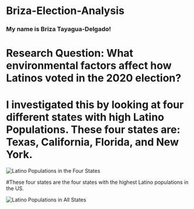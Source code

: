 # Briza-Election-Analysis
### My name is Briza Tayagua-Delgado!

# **Research Question**: What environmental factors affect how Latinos voted in the 2020 election?

# I investigated this by looking at four different states with high Latino Populations. These four states are: Texas, California, Florida, and New York. 

![Latino Populations in the Four States](MDSTpics/Latpopin4.png)

#These four states are the four states with the highest Latino populations in the US. 

![Latino Populations in All States](MDSTpics/LatPopAll.png)